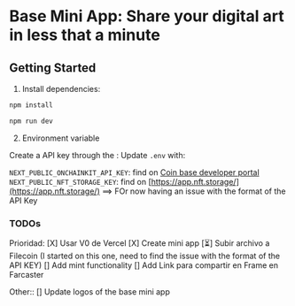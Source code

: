 # Base Mini App: Share your digital art in less that a minute

## Getting Started

1. Install dependencies:

```bash
npm install
```

```bash
npm run dev
```

2. Environment variable

Create a API key through the :
Update `.env` with:

`NEXT_PUBLIC_ONCHAINKIT_API_KEY`: find on [Coin base developer portal](https://www.coinbase.com/fr/developer-platform)
`NEXT_PUBLIC_NFT_STORAGE_KEY`: find on [https://app.nft.storage/](https://app.nft.storage/) ==> FOr now having an issue with the format of the API Key

### TODOs

Prioridad:
[X] Usar V0 de Vercel
[X] Create mini app
[⏳] Subir archivo a Filecoin (I started on this one, need to find the issue with the format of the API KEY)
[] Add mint functionality
[] Add Link para compartir en Frame en Farcaster

Other::
[] Update logos of the base mini app
